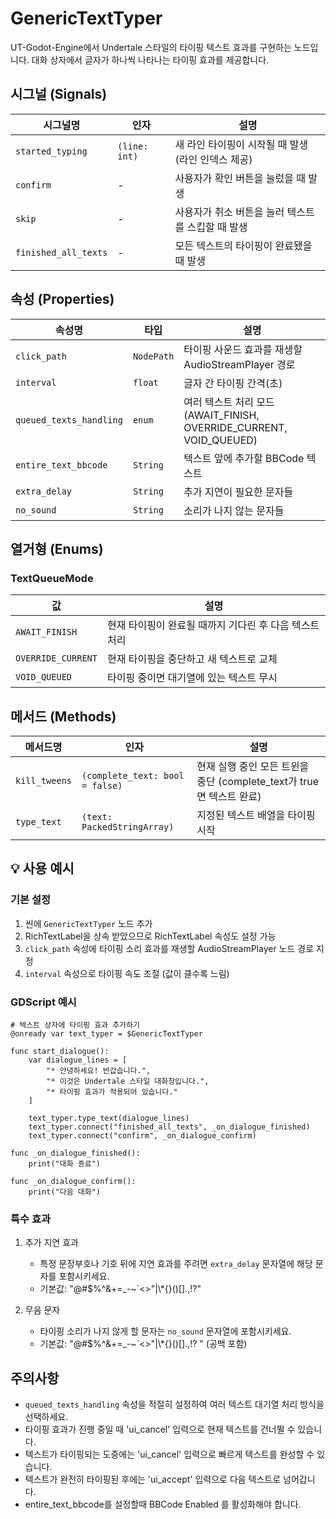 # GenericTextTyper

UT-Godot-Engine에서 Undertale 스타일의 타이핑 텍스트 효과를 구현하는 노드입니다. 대화 상자에서 글자가 하나씩 나타나는 타이핑 효과를 제공합니다.

## 시그널 (Signals)

| 시그널명 | 인자 | 설명 |
| --- | --- | --- |
| `started_typing` | `(line: int)` | 새 라인 타이핑이 시작될 때 발생 (라인 인덱스 제공) |
| `confirm` | - | 사용자가 확인 버튼을 눌렀을 때 발생 |
| `skip` | - | 사용자가 취소 버튼을 눌러 텍스트를 스킵할 때 발생 |
| `finished_all_texts` | - | 모든 텍스트의 타이핑이 완료됐을 때 발생 |

## 속성 (Properties)

| 속성명 | 타입 | 설명 |
| --- | --- | --- |
| `click_path` | `NodePath` | 타이핑 사운드 효과를 재생할 AudioStreamPlayer 경로    |
| `interval` | `float` | 글자 간 타이핑 간격(초)    |
| `queued_texts_handling` | `enum` | 여러 텍스트 처리 모드 (AWAIT_FINISH, OVERRIDE_CURRENT, VOID_QUEUED)    |
| `entire_text_bbcode` | `String` | 텍스트 앞에 추가할 BBCode 텍스트    |
| `extra_delay` | `String` | 추가 지연이 필요한 문자들  |
| `no_sound` | `String` | 소리가 나지 않는 문자들   |

## 열거형 (Enums)

### TextQueueMode

| 값 | 설명 |
| --- | --- |
| `AWAIT_FINISH` | 현재 타이핑이 완료될 때까지 기다린 후 다음 텍스트 처리 |
| `OVERRIDE_CURRENT` | 현재 타이핑을 중단하고 새 텍스트로 교체 |
| `VOID_QUEUED` | 타이핑 중이면 대기열에 있는 텍스트 무시 |

## 메서드 (Methods)

| 메서드명 | 인자 | 설명 |
| --- | --- | --- |
| `kill_tweens` | `(complete_text: bool = false)` | 현재 실행 중인 모든 트윈을 중단 (complete_text가 true면 텍스트 완료) |
| `type_text` | `(text: PackedStringArray)` | 지정된 텍스트 배열을 타이핑 시작 |

## 💡 사용 예시

### 기본 설정

1. 씬에 `GenericTextTyper` 노드 추가
2. RichTextLabel을 상속 받았으므로 RichTextLabel 속성도 설정 가능
3. `click_path` 속성에 타이핑 소리 효과를 재생할 AudioStreamPlayer 노드 경로 지정
4. `interval` 속성으로 타이핑 속도 조절 (값이 클수록 느림)

### GDScript 예시

```gdscript
# 텍스트 상자에 타이핑 효과 추가하기
@onready var text_typer = $GenericTextTyper

func start_dialogue():
    var dialogue_lines = [
        "* 안녕하세요! 반갑습니다.",
        "* 이것은 Undertale 스타일 대화창입니다.",
        "* 타이핑 효과가 적용되어 있습니다."
    ]
    
    text_typer.type_text(dialogue_lines)
    text_typer.connect("finished_all_texts", _on_dialogue_finished)
    text_typer.connect("confirm", _on_dialogue_confirm)

func _on_dialogue_finished():
    print("대화 종료")
    
func _on_dialogue_confirm():
    print("다음 대화")
```

### 특수 효과

1. 추가 지연 효과
   - 특정 문장부호나 기호 뒤에 지연 효과를 주려면 `extra_delay` 문자열에 해당 문자를 포함시키세요.
   - 기본값: "@#$%^&+=_-~`<>\"|\\*{}()[].,!?"

2. 무음 문자
   - 타이핑 소리가 나지 않게 할 문자는 `no_sound` 문자열에 포함시키세요.
   - 기본값: "@#$%^&+=_-~`<>\"|\\*{}()[].,!? " (공백 포함)

## 주의사항

- `queued_texts_handling` 속성을 적절히 설정하여 여러 텍스트 대기열 처리 방식을 선택하세요.
- 타이핑 효과가 진행 중일 때 'ui_cancel' 입력으로 현재 텍스트를 건너뛸 수 있습니다.
- 텍스트가 타이핑되는 도중에는 'ui_cancel' 입력으로 빠르게 텍스트를 완성할 수 있습니다.
- 텍스트가 완전히 타이핑된 후에는 'ui_accept' 입력으로 다음 텍스트로 넘어갑니다.
- entire_text_bbcode를 설정할때 BBCode Enabled 를 활성화해야 합니다.
